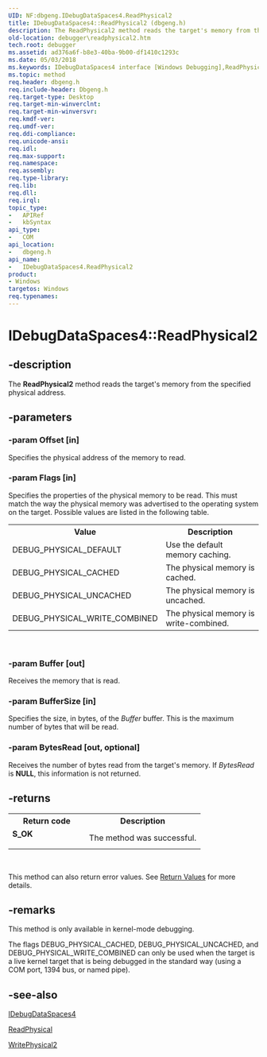 ```yaml
---
UID: NF:dbgeng.IDebugDataSpaces4.ReadPhysical2
title: IDebugDataSpaces4::ReadPhysical2 (dbgeng.h)
description: The ReadPhysical2 method reads the target's memory from the specified physical address.
old-location: debugger\readphysical2.htm
tech.root: debugger
ms.assetid: ad376a6f-b8e3-40ba-9b00-df1410c1293c
ms.date: 05/03/2018
ms.keywords: IDebugDataSpaces4 interface [Windows Debugging],ReadPhysical2 method, IDebugDataSpaces4.ReadPhysical2, IDebugDataSpaces4::ReadPhysical2, IDebugDataSpaces_b7eb9d7f-98a3-4be4-a264-68d9ac1eaea7.xml, ReadPhysical2, ReadPhysical2 method [Windows Debugging], ReadPhysical2 method [Windows Debugging],IDebugDataSpaces4 interface, dbgeng/IDebugDataSpaces4::ReadPhysical2, debugger.readphysical2
ms.topic: method
req.header: dbgeng.h
req.include-header: Dbgeng.h
req.target-type: Desktop
req.target-min-winverclnt: 
req.target-min-winversvr: 
req.kmdf-ver: 
req.umdf-ver: 
req.ddi-compliance: 
req.unicode-ansi: 
req.idl: 
req.max-support: 
req.namespace: 
req.assembly: 
req.type-library: 
req.lib: 
req.dll: 
req.irql: 
topic_type:
-	APIRef
-	kbSyntax
api_type:
-	COM
api_location:
-	dbgeng.h
api_name:
-	IDebugDataSpaces4.ReadPhysical2
product:
- Windows
targetos: Windows
req.typenames: 
---
```


# IDebugDataSpaces4::ReadPhysical2


## -description


The <b>ReadPhysical2</b> method reads the target's memory from the specified physical address.


## -parameters




### -param Offset [in]

Specifies the physical address of the memory to read.


### -param Flags [in]

Specifies the properties of the physical memory to be read.  This must match the way the physical memory was advertised to the operating system on the target.  Possible values are listed in the following table.

<table>
<tr>
<th>Value</th>
<th>Description</th>
</tr>
<tr>
<td>
DEBUG_PHYSICAL_DEFAULT

</td>
<td>
Use the default memory caching.

</td>
</tr>
<tr>
<td>
DEBUG_PHYSICAL_CACHED

</td>
<td>
The physical memory is cached.

</td>
</tr>
<tr>
<td>
DEBUG_PHYSICAL_UNCACHED

</td>
<td>
The physical memory is uncached.

</td>
</tr>
<tr>
<td>
DEBUG_PHYSICAL_WRITE_COMBINED

</td>
<td>
The physical memory is write-combined.

</td>
</tr>
</table>
 


### -param Buffer [out]

Receives the memory that is read.


### -param BufferSize [in]

Specifies the size, in bytes, of the <i>Buffer</i> buffer.  This is the maximum number of bytes that will be read.


### -param BytesRead [out, optional]

Receives the number of bytes read from the target's memory.  If <i>BytesRead</i> is <b>NULL</b>, this information is not returned.


## -returns



<table>
<tr>
<th>Return code</th>
<th>Description</th>
</tr>
<tr>
<td width="40%">
<dl>
<dt><b>S_OK</b></dt>
</dl>
</td>
<td width="60%">
The method was successful.

</td>
</tr>
</table>
 

This method can also return error values.  See <a href="https://msdn.microsoft.com/713f3ee2-2f5b-415e-9908-90f5ae428b43">Return Values</a> for more details.




## -remarks



This method is only available in kernel-mode debugging.

The flags DEBUG_PHYSICAL_CACHED, DEBUG_PHYSICAL_UNCACHED, and DEBUG_PHYSICAL_WRITE_COMBINED can only be used when the target is a live kernel target that is being debugged in the standard way (using a COM port, 1394 bus, or named pipe).




## -see-also




<a href="https://msdn.microsoft.com/library/windows/hardware/ff550546">IDebugDataSpaces4</a>



<a href="https://msdn.microsoft.com/library/windows/hardware/ff554313">ReadPhysical</a>



<a href="https://msdn.microsoft.com/library/windows/hardware/ff561441">WritePhysical2</a>
 

 

